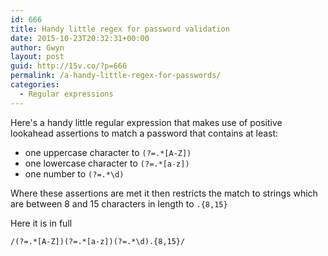 ```yaml
---
id: 666
title: Handy little regex for password validation
date: 2015-10-23T20:32:31+00:00
author: Gwyn
layout: post
guid: http://15v.co/?p=666
permalink: /a-handy-little-regex-for-passwords/
categories:
  - Regular expressions
---
```

Here's a handy little regular expression that makes use of positive lookahead assertions to match a password that contains at least:

  * one uppercase character to `(?=.*[A-Z])`
  * one lowercase character to `(?=.*[a-z])`
  * one number to `(?=.*\d)`

Where these assertions are met it then restricts the match to strings which are between 8 and 15 characters in length to `.{8,15}`
  
Here it is in full

`/(?=.*[A-Z])(?=.*[a-z])(?=.*\d).{8,15}/`